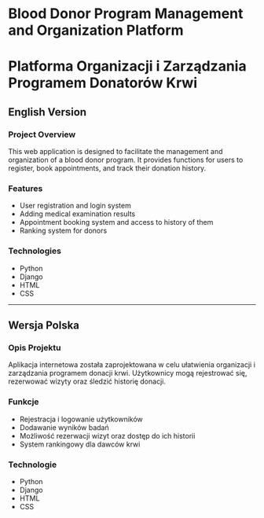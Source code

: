 # Blood Donor Program Management and Organization Platform
# Platforma Organizacji i Zarządzania Programem Donatorów Krwi

## English Version
### Project Overview
This web application is designed to facilitate the management and organization of a blood donor program. It provides functions for users to register, book appointments, and track their donation history. 

### Features
- User registration and login system
- Adding medical examination results
- Appointment booking system and access to history of them
- Ranking system for donors
  
### Technologies
- Python
- Django
- HTML
- CSS


---

## Wersja Polska
### Opis Projektu
Aplikacja internetowa została zaprojektowana w celu ułatwienia organizacji i zarządzania programem donacji krwi. Użytkownicy mogą rejestrować się, rezerwować wizyty oraz śledzić historię donacji.

### Funkcje
- Rejestracja i logowanie użytkowników
- Dodawanie wyników badań
- Możliwość rezerwacji wizyt oraz dostęp do ich historii
- System rankingowy dla dawców krwi

### Technologie
- Python
- Django
- HTML
- CSS

